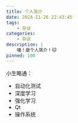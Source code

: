 ```yaml
---
title: 个人简介
date: 2024-11-26 22:43:45
tags:
    - 杂谈
categories:
    - 杂谈
description: |
    喵！是个人简介！🐱
pinned: 100
---
```



小生略通：
- 自动化测试
- 深度学习
- 强化学习
- Qt
- 操作系统
